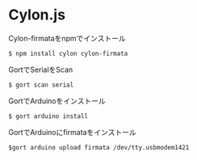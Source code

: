 # Cylon.js

Cylon-firmataをnpmでインストール

    $ npm install cylon cylon-firmata
 
 
 GortでSerialをScan
 
    $ gort scan serial
 
 GortでArduinoをインストール
 
    $ gort arduino install
    
GortでArduinoにfirmataをインストール

    $gort arduino upload firmata /dev/tty.usbmodem1421


